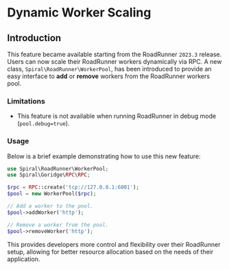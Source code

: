 # Dynamic Worker Scaling

## Introduction

This feature became available starting from the RoadRunner `2023.3` release.
Users can now scale their RoadRunner workers dynamically via RPC.
A new class, `Spiral\RoadRunner\WorkerPool`, has been introduced to provide an easy interface to **add** or **remove** 
workers from the RoadRunner workers pool.

### Limitations
- This feature is not available when running RoadRunner in debug mode (`pool.debug=true`).

### Usage

Below is a brief example demonstrating how to use this new feature:

```php
use Spiral\RoadRunner\WorkerPool;
use Spiral\Goridge\RPC\RPC;

$rpc = RPC::create('tcp://127.0.0.1:6001');
$pool = new WorkerPool($rpc);

// Add a worker to the pool.
$pool->addWorker('http');

// Remove a worker from the pool.
$pool->removeWorker('http');
```

This provides developers more control and flexibility over their RoadRunner setup, 
allowing for better resource allocation based on the needs of their application.